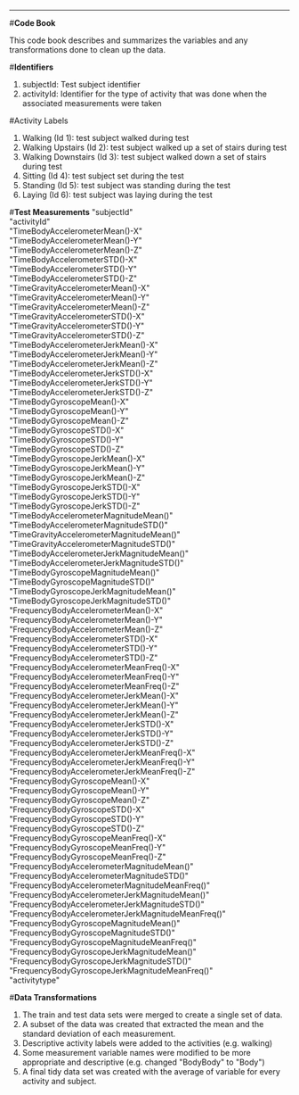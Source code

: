 ---
#**Code Book**

This code book describes and summarizes the variables and any transformations done to clean up the data.

#**Identifiers**

1. subjectId: Test subject identifier
2. activityId: Identifier for the type of activity that was done when the associated measurements were taken

#Activity Labels
1. Walking (Id 1): test subject walked during test
2. Walking Upstairs (Id 2): test subject walked up a set of stairs during test
3. Walking Downstairs (Id 3): test subject walked down a set of stairs during test
4. Sitting (Id 4): test subject set during the test
5. Standing (Id 5): test subject was standing during the test
6. Laying (Id 6): test subject was laying during the test

#**Test Measurements**
"subjectId"                                        
"activityId"                                       
"TimeBodyAccelerometerMean()-X"                    
"TimeBodyAccelerometerMean()-Y"                    
"TimeBodyAccelerometerMean()-Z"                    
"TimeBodyAccelerometerSTD()-X"                     
"TimeBodyAccelerometerSTD()-Y"                     
"TimeBodyAccelerometerSTD()-Z"                     
"TimeGravityAccelerometerMean()-X"                 
"TimeGravityAccelerometerMean()-Y"                 
"TimeGravityAccelerometerMean()-Z"                 
"TimeGravityAccelerometerSTD()-X"                  
"TimeGravityAccelerometerSTD()-Y"                  
"TimeGravityAccelerometerSTD()-Z"                  
"TimeBodyAccelerometerJerkMean()-X"                
"TimeBodyAccelerometerJerkMean()-Y"                
"TimeBodyAccelerometerJerkMean()-Z"                
"TimeBodyAccelerometerJerkSTD()-X"                 
"TimeBodyAccelerometerJerkSTD()-Y"                 
"TimeBodyAccelerometerJerkSTD()-Z"                 
"TimeBodyGyroscopeMean()-X"                        
"TimeBodyGyroscopeMean()-Y"                        
"TimeBodyGyroscopeMean()-Z"                        
"TimeBodyGyroscopeSTD()-X"                         
"TimeBodyGyroscopeSTD()-Y"                         
"TimeBodyGyroscopeSTD()-Z"                         
"TimeBodyGyroscopeJerkMean()-X"                    
"TimeBodyGyroscopeJerkMean()-Y"                    
"TimeBodyGyroscopeJerkMean()-Z"                    
"TimeBodyGyroscopeJerkSTD()-X"                     
"TimeBodyGyroscopeJerkSTD()-Y"                     
"TimeBodyGyroscopeJerkSTD()-Z"                     
"TimeBodyAccelerometerMagnitudeMean()"             
"TimeBodyAccelerometerMagnitudeSTD()"              
"TimeGravityAccelerometerMagnitudeMean()"          
"TimeGravityAccelerometerMagnitudeSTD()"           
"TimeBodyAccelerometerJerkMagnitudeMean()"         
"TimeBodyAccelerometerJerkMagnitudeSTD()"          
"TimeBodyGyroscopeMagnitudeMean()"                 
"TimeBodyGyroscopeMagnitudeSTD()"                  
"TimeBodyGyroscopeJerkMagnitudeMean()"             
"TimeBodyGyroscopeJerkMagnitudeSTD()"              
"FrequencyBodyAccelerometerMean()-X"               
"FrequencyBodyAccelerometerMean()-Y"               
"FrequencyBodyAccelerometerMean()-Z"               
"FrequencyBodyAccelerometerSTD()-X"                
"FrequencyBodyAccelerometerSTD()-Y"                
"FrequencyBodyAccelerometerSTD()-Z"                
"FrequencyBodyAccelerometerMeanFreq()-X"           
"FrequencyBodyAccelerometerMeanFreq()-Y"           
"FrequencyBodyAccelerometerMeanFreq()-Z"           
"FrequencyBodyAccelerometerJerkMean()-X"           
"FrequencyBodyAccelerometerJerkMean()-Y"           
"FrequencyBodyAccelerometerJerkMean()-Z"           
"FrequencyBodyAccelerometerJerkSTD()-X"            
"FrequencyBodyAccelerometerJerkSTD()-Y"            
"FrequencyBodyAccelerometerJerkSTD()-Z"            
"FrequencyBodyAccelerometerJerkMeanFreq()-X"       
"FrequencyBodyAccelerometerJerkMeanFreq()-Y"       
"FrequencyBodyAccelerometerJerkMeanFreq()-Z"       
"FrequencyBodyGyroscopeMean()-X"                   
"FrequencyBodyGyroscopeMean()-Y"                   
"FrequencyBodyGyroscopeMean()-Z"                   
"FrequencyBodyGyroscopeSTD()-X"                    
"FrequencyBodyGyroscopeSTD()-Y"                    
"FrequencyBodyGyroscopeSTD()-Z"                    
"FrequencyBodyGyroscopeMeanFreq()-X"               
"FrequencyBodyGyroscopeMeanFreq()-Y"               
"FrequencyBodyGyroscopeMeanFreq()-Z"               
"FrequencyBodyAccelerometerMagnitudeMean()"        
"FrequencyBodyAccelerometerMagnitudeSTD()"         
"FrequencyBodyAccelerometerMagnitudeMeanFreq()"    
"FrequencyBodyAccelerometerJerkMagnitudeMean()"    
"FrequencyBodyAccelerometerJerkMagnitudeSTD()"     
"FrequencyBodyAccelerometerJerkMagnitudeMeanFreq()"
"FrequencyBodyGyroscopeMagnitudeMean()"            
"FrequencyBodyGyroscopeMagnitudeSTD()"             
"FrequencyBodyGyroscopeMagnitudeMeanFreq()"        
"FrequencyBodyGyroscopeJerkMagnitudeMean()"        
"FrequencyBodyGyroscopeJerkMagnitudeSTD()"         
"FrequencyBodyGyroscopeJerkMagnitudeMeanFreq()"    
"activitytype" 

#**Data Transformations**

1. The train and test data sets were merged to create a single set of data.
2. A subset of the data was created that extracted the mean and the standard deviation of each measurement.
3. Descriptive activity labels were added to the activities (e.g. walking)
4. Some measurement variable names were modified to be more appropriate and descriptive (e.g. changed "BodyBody" to "Body")
5. A final tidy data set was created with the average of variable for every activity and subject.
